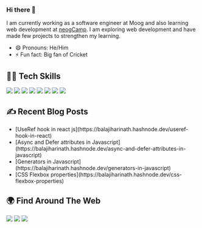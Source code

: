 ### Hi there 👋

I am currently working as a software engineer at Moog and also learning web development at [neogCamp](https://neog.camp/). 
I am exploring web development and have made few projects to strengthen my learning. 


- 😄 Pronouns: He/Him
- ⚡ Fun fact: Big fan of Cricket


## 👨‍💻 Tech Skills
![](https://img.shields.io/badge/HTML5-E34F26?style=for-the-badge&logo=html5&logoColor=white)
![](https://img.shields.io/badge/CSS3-1572B6?style=for-the-badge&logo=css3&logoColor=white)
![](https://img.shields.io/badge/JavaScript-F7DF1E?style=for-the-badge&logo=javascript&logoColor=black)
![](https://img.shields.io/badge/Node.js-43853D?style=for-the-badge&logo=node.js&logoColor=white) 
![](https://img.shields.io/badge/React-20232A?style=for-the-badge&logo=react&logoColor=61DAFB)
![](https://img.shields.io/badge/Markdown-000000?style=for-the-badge&logo=markdown&logoColor=white)
![](https://img.shields.io/badge/Git-F05032?style=for-the-badge&logo=git&logoColor=white)
![](https://img.shields.io/badge/Netlify-00C7B7?style=for-the-badge&logo=netlify&logoColor=white)

## ✍️ Recent Blog Posts
<ul>
<!-- BLOG-POST-LIST:START -->
  <li>[UseRef hook in react js](https://balajiharinath.hashnode.dev/useref-hook-in-react)</li>
 <li>[Async and Defer attributes in Javascript](https://balajiharinath.hashnode.dev/async-and-defer-attributes-in-javascript)</li>
 <li>[Generators in Javascript](https://balajiharinath.hashnode.dev/generators-in-javascript)</li>
 <li>[CSS Flexbox properties](https://balajiharinath.hashnode.dev/css-flexbox-properties)</li>
</ul>

## 🌍 Find Around The Web
<a href="https://twitter.com/balaji_harinath"><img src="https://img.shields.io/badge/Twitter-1DA1F2?style=for-the-badge&logo=twitter&logoColor=white"/></a>
<a href="https://github.com/BalajiHarinath"><img src="https://img.shields.io/badge/GitHub-100000?style=for-the-badge&logo=github&logoColor=white"/></a>
<a href="https://www.linkedin.com/in/balaji-harinath-90a56518a/"><img src="https://img.shields.io/badge/LinkedIn-0077B5?style=for-the-badge&logo=linkedin&logoColor=white"/></a>
